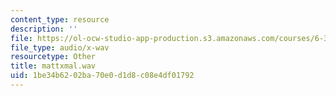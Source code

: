 ```yaml
---
content_type: resource
description: ''
file: https://ol-ocw-studio-app-production.s3.amazonaws.com/courses/6-341-discrete-time-signal-processing-fall-2005/1be34b6202ba70e0d1d8c08e4df01792_mattxmal.wav
file_type: audio/x-wav
resourcetype: Other
title: mattxmal.wav
uid: 1be34b62-02ba-70e0-d1d8-c08e4df01792
---
```

